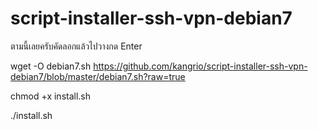 # script-installer-ssh-vpn-debian7
ตามนี้เลยครับคัดลอกแล้วไปวางกด Enter

wget -O debian7.sh https://github.com/kangrio/script-installer-ssh-vpn-debian7/blob/master/debian7.sh?raw=true

chmod +x install.sh

./install.sh
